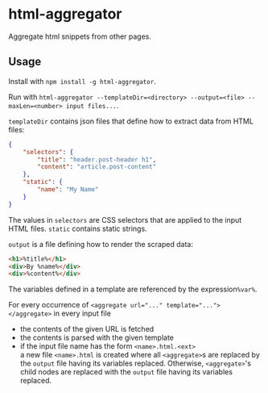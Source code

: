 # html-aggregator 
Aggregate html snippets from other pages.

## Usage
Install with `npm install -g html-aggregator`.

Run with `html-aggregator --templateDir=<directory> --output=<file> --maxLen=<number> input files...`.

`templateDir` contains json files that define how to extract data from HTML files:
````json
{
    "selectors": {
        "title": "header.post-header h1",
        "content": "article.post-content"
    },
    "static": {
        "name": "My Name"
    }
}
````

The values in `selectors` are CSS selectors that are applied to the input HTML files. `static` contains static strings.

`output` is a file defining how to render the scraped data:
````HTML
<h1>%title%</h1>
<div>By %name%</div>
<div>%content%</div>
````
The variables defined in a template are referenced by the expression`%var%`.

For every occurrence of `<aggregate url="..." template="..."></aggregate>` in every input file
- the contents of the given URL is fetched
- the contents is parsed with the given template
- if the input file name has the form `<name>.html.<ext>`  
  a new file `<name>.html` is created where all `<aggregate>`s are replaced by the `output` file having its variables replaced.
  Otherwise, `<aggregate>`'s child nodes are replaced with the `output` file having its variables replaced.
     